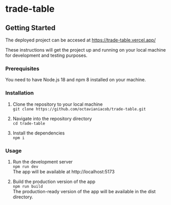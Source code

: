 # trade-table

## Getting Started

The deployed project can be accesed at https://trade-table.vercel.app/

These instructions will get the project up and running on your local machine for development and testing purposes.

### Prerequisites
You need to have Node.js 18 and npm 8 installed on your machine. 

### Installation
1. Clone the repository to your local machine  
```git clone https://github.com/octavianiacob/trade-table.git```

2. Navigate into the repository directory  
```cd trade-table```

3. Install the dependencies  
```npm i```

### Usage

1. Run the development server  
```npm run dev```  
The app will be available at http://localhost:5173

2. Build the production version of the app  
```npm run build```  
The production-ready version of the app will be available in the dist directory.
